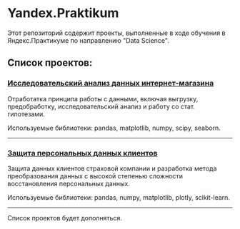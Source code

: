 # Yandex.Praktikum
Этот репозиторий содержит проекты, выполненные в ходе обучения в Яндекс.Практикуме по направлению "Data Science".

## Список проектов:

### [Исследовательский анализ данных интернет-магазина](https://github.com/zhkvv/Yandex.Praktikum/tree/main/GameDev_Marketing_Analysis)

Отработатка принципа работы с данными, включая выгрузку, предобработку, исследовательский анализ и работу со стат. гипотезами.

Используемые библиотеки: pandas, matplotlib, numpy, scipy, seaborn.

---

### [Защита персональных данных клиентов]([https://github.com/zhkvv/Yandex.Praktikum/tree/main/Data%20Encryption](https://github.com/zhkvv/Yandex.Praktikum/tree/main/Data%20Encryption))

Защита данных клиентов страховой компании и разработка метода преобразования данных с высокой степенью сложности восстановления персональных данных.

Используемые библиотеки: pandas, numpy, matplotlib, plotly, scikit-learn.

---

Список проектов будет дополняться.
